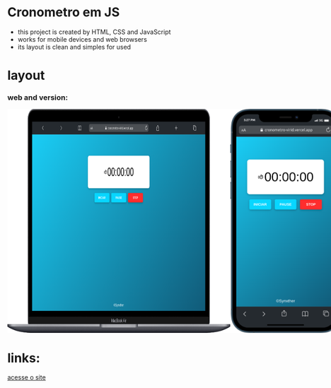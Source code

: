 # Cronometro em JS

- this project is created by HTML, CSS and JavaScript
- works for mobile devices and web browsers
- its layout is clean and simples for used

#

# layout
### web and version:
<div style="display:flex">
  <img src="./assets/images/web.png" width="650px">
  <img src="./assets/images/mobile.png" width="250px">
</div>


# links:
<a href="https://cronometro-virid.vercel.app/">acesse o site</a>
